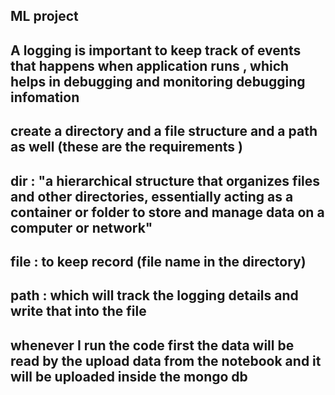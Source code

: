 ## ML project

## A logging is important to keep track of events that happens when application runs , which helps in debugging and monitoring debugging infomation

## create a directory and a file structure and a path as well (these are the requirements )
## dir : "a hierarchical structure that organizes files and other directories, essentially acting as a container or folder to store and  manage data on a computer or network"
## file : to keep record (file name in the directory)
## path : which will track the logging details and write that into the file 



## whenever I run the code first the data will be read by the upload data from the notebook and it will be uploaded inside the mongo db
